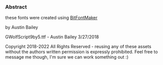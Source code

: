 ### Abstract

these fonts were created using [BitFontMaker](http://www.pentacom.jp/pentacom/bitfontmaker2/)

by Austin Bailey

GWolfScript9by5.ttf - Austin Bailey 3/27/2018

Copyright 2018-2022 All Rights Reserved - reusing any of these assets without the authors written permission is expressly prohibited. Feel free to message me though, I'm sure we can work something out :)